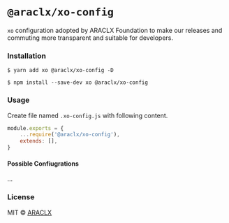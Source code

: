 # `@araclx/xo-config`

`xo` configuration adopted by ARACLX Foundation to make our releases and commuting more transparent and suitable for
developers.

### Installation

```
$ yarn add xo @araclx/xo-config -D
```

```
$ npm install --save-dev xo @araclx/xo-config
```

### Usage

Create file named `.xo-config.js` with following content.

```javascript
module.exports = {
	...require('@araclx/xo-config'),
	extends: [],
}
```

#### Possible Confiugrations

...

### License

MIT © [ARACLX](https://github.com/araclx)

